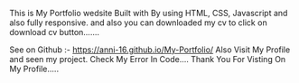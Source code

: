This  is My Portfolio wedsite Built with By using HTML, CSS, Javascript and also fully responsive.
and also  you can downloaded my cv to click on download cv button....... 


See on Github :- https://anni-16.github.io/My-Portfolio/
Also Visit My Profile and seen my project. Check My Error In Code.... Thank You For Visting On My Profile.....
